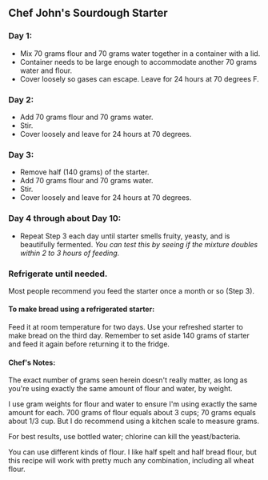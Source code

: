 ## Chef John's Sourdough Starter

### Day 1:

* Mix 70 grams flour and 70 grams water together in a container with a lid.
* Container needs to be large enough to accommodate another 70 grams water and flour.
* Cover loosely so gases can escape. Leave for 24 hours at 70 degrees F.

### Day 2:

* Add 70 grams flour and 70 grams water.
* Stir.
* Cover loosely and leave for 24 hours at 70 degrees.

### Day 3:

* Remove half (140 grams) of the starter.
* Add 70 grams flour and 70 grams water.
* Stir.
* Cover loosely and leave for 24 hours at 70 degrees.

### Day 4 through about Day 10:

* Repeat Step 3 each day until starter smells fruity, yeasty, and is beautifully fermented. *You can test this by seeing if the mixture doubles within 2 to 3 hours of feeding.*

### Refrigerate until needed.

Most people recommend you feed the starter once a month or so (Step 3).

#### To make bread using a refrigerated starter:

Feed it at room temperature for two days. Use your refreshed starter to make bread on the third day. Remember to set aside 140 grams of starter and feed it again before returning it to the fridge.

#### Chef's Notes:
The exact number of grams seen herein doesn't really matter, as long as you're using exactly the same amount of flour and water, by weight.

I use gram weights for flour and water to ensure I'm using exactly the same amount for each. 700 grams of flour equals about 3 cups; 70 grams equals about 1/3 cup. But I do recommend using a kitchen scale to measure grams.

For best results, use bottled water; chlorine can kill the yeast/bacteria.

You can use different kinds of flour. I like half spelt and half bread flour, but this recipe will work with pretty much any combination, including all wheat flour.
